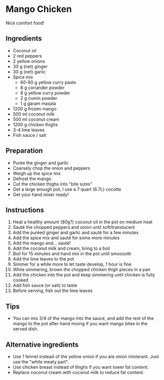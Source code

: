 # Mango Chicken

Nice comfort food! 

## Ingredients

* Coconut oil
* 2 red peppers
* 2 yellow onions
* 30 g (net) ginger
* 30 g (net) garlic
* Spice mix
    * 60-80 g yellow curry paste
    * 8 g coriander powder
    * 8 g yellow curry powder
    * 2 g cumin powder
    * 1 g garam masala
* 1200 g frozen mango
* 500 ml coconut milk
* 500 ml coconut cream
* 1200 g chicken thighs
* 3-4 lime leaves
* Fish sauce / salt

## Preparation

* Purée the ginger and garlic
* Coarsely chop the onion and peppers
* Weigh up the spice mix
* Defrost the mango
* Cut the chicken thighs into "bite sizes"
* Get a large enough pot, I use a 7 quart (6.7L) cocotte
* Get your hand mixer ready!

## Instructions

1. Heat a healthy amount (80g?) coconut oil in the pot on medium heat
1. Sauté the chopped peppers and onion until soft/translucent
1. Add the puréed ginger and garlic and sauté for a few minutes
1. Add the spice mix and sauté for some more minutes
1. Add the mango and... sauté!
1. Add the coconut milk and cream, bring to a boil
1. Boil for 15 minutes and hand mix in the pot until smooooth
1. Add the lime leaves to the pot
1. Simmer for a while more to let taste develop, 1 hour is fine
1. While simmering, brown the chopped chicken thigh pieces in a pan
1. Add the chicken into the pot and keep simmering until chicken is fully cooked
1. Add fish sauce (or salt) to taste
1. Before serving, fish out the lime leaves

## Tips

* You can mix 3/4 of the mango into the sauce, and add the rest of the mango to the pot after hand mixing if you want mango bites in the served dish.

## Alternative ingredients

* Use 1 fennel instead of the yellow onion if you are onion intolerant. Just use the "white meaty part".
* Use chicken breast instead of thighs if you want lower fat content.
* Replace coconut cream with coconut milk to reduce fat content.